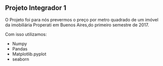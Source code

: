 ## Projeto Integrador 1
O Projeto foi para nós prevermos o preço por metro quadrado de um imóvel da imobiliária Properati em Buenos Aires,do primeiro semestre de 2017.

Com isso utilizamos:
 - Numpy
 - Pandas
 - Matplotlib.pyplot
 - seaborn
 
